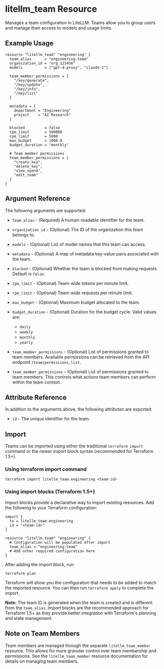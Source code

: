 # litellm_team Resource

Manages a team configuration in LiteLLM. Teams allow you to group users and manage their access to models and usage limits.

## Example Usage

```hcl
resource "litellm_team" "engineering" {
  team_alias      = "engineering-team"
  organization_id = "org_123456"
  models          = ["gpt-4-proxy", "claude-2"]

  team_member_permissions = [
    "/key/generate",
    "/key/update",
    "/key/info",
    "/key/list"
  ]

  metadata = {
    department = "Engineering"
    project    = "AI Research"
  }

  blocked         = false
  tpm_limit       = 500000
  rpm_limit       = 5000
  max_budget      = 1000.0
  budget_duration = "monthly"
  
  # Team member permissions
  team_member_permissions = [
    "create_key",
    "delete_key",
    "view_spend",
    "edit_team"
  ]
}
```

## Argument Reference

The following arguments are supported:

- `team_alias` - (Required) A human-readable identifier for the team.

- `organization_id` - (Optional) The ID of the organization this team belongs to.

- `models` - (Optional) List of model names that this team can access.

- `metadata` - (Optional) A map of metadata key-value pairs associated with the team.

- `blocked` - (Optional) Whether the team is blocked from making requests. Default is `false`.

- `tpm_limit` - (Optional) Team-wide tokens per minute limit.

- `rpm_limit` - (Optional) Team-wide requests per minute limit.

- `max_budget` - (Optional) Maximum budget allocated to the team.

- `budget_duration` - (Optional) Duration for the budget cycle. Valid values are:

  - `daily`
  - `weekly`
  - `monthly`
  - `yearly`

- `team_member_permissions` - (Optional) List of permissions granted to team members. Available permissions can be retrieved from the API endpoint `/team/permissions_list`.

* `team_member_permissions` - (Optional) List of permissions granted to team members. This controls what actions team members can perform within the team context.

## Attribute Reference

In addition to the arguments above, the following attributes are exported:

- `id` - The unique identifier for the team.

## Import

Teams can be imported using either the traditional `terraform import` command or the newer import block syntax (recommended for Terraform 1.5+).

### Using terraform import command

```shell
terraform import litellm_team.engineering <team-id>
```

### Using import blocks (Terraform 1.5+)

Import blocks provide a declarative way to import existing resources. Add the following to your Terraform configuration:

```hcl
import {
  to = litellm_team.engineering
  id = "<team-id>"
}

resource "litellm_team" "engineering" {
  # Configuration will be populated after import
  team_alias = "engineering-team"
  # Add other required configuration here
}
```

After adding the import block, run:

```shell
terraform plan
```

Terraform will show you the configuration that needs to be added to match the imported resource. You can then run `terraform apply` to complete the import.

**Note:** The team ID is generated when the team is created and is different from the `team_alias`. Import blocks are the recommended approach for Terraform 1.5+ as they provide better integration with Terraform's planning and state management.

## Note on Team Members

Team members are managed through the separate `litellm_team_member` resource. This allows for more granular control over team membership and permissions. See the `litellm_team_member` resource documentation for details on managing team members.
